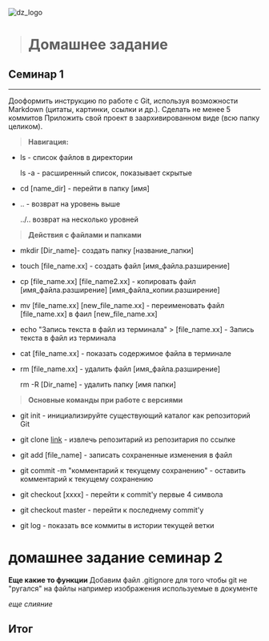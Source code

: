 
![dz_logo](/dz1.jpg)  
># **Домашнее задание** #
## Семинар 1 ##
- - -
Дооформить инструкцию по работе с Git, используя возможности Markdown (цитаты, картинки, ссылки и др.). Сделать не менее 5 коммитов Приложить свой проект в заархивированном виде (всю папку целиком).

>**Навигация:**

* ls - список файлов в директории

    ls -a - расширенный список, показывает скрытые
* cd [name_dir] - перейти в папку [имя]
* .. - возврат на уровень выше

    ../.. возврат на несколько уровней

>**Действия с файлами и папками**

* mkdir [Dir_name]- создать папку [название_папки]
* touch [file_name.xx] - создать файл [имя_файла.разширение]
* cp [file_name.xx] [file_name2.xx] - копировать файл [имя_файла.разширение] [имя_файла_копии.разширение]
* mv [file_name.xx] [new_file_name.xx] - переименовать файл [file_name.xx] в фаил [new_file_name.xx]
* echo "Запись текста в файл из терминала" > [file_name.xx] - Запись текста в файл из терминала
* cat [file_name.xx] - показать содержимое файла в терминале
* rm [file_name.xx] - удалить файл [имя_файла.разширение]

    rm -R [Dir_name] - удалить папку [имя папки]

>**Основные команды при работе с версиями**

* git init - инициализируйте существующий каталог как репозиторий Git

* git clone [link](https://github.com/UidSerg/pepo-github.git) - извлечь репозитарий из репозитария по ссылке
* git add [file_name] - записать сохраненные изменения в файл
* git commit -m "комментарий к текущему сохранению" - оставить комментарий к текущему сохранению
* git checkout [xxxx] - перейти к commit'у первые 4 символа
* git checkout master - перейти к последнему commit'у
* git log - показать все коммиты в истории текущей ветки


# домашнее задание семинар 2




**Еще какие то функции**
Добавим файл .gitignore для того чтобы git не "ругался" на файлы например изображения используемые в документе



*еще слияние*




## Итог 